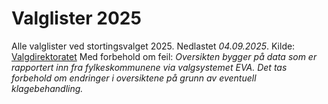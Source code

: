 # Valglister 2025

Alle valglister ved stortingsvalget 2025.
Nedlastet *04.09.2025*.
Kilde: [Valgdirektoratet](https://www.valg.no/)
Med forbehold om feil: *Oversikten bygger på data som er rapportert inn fra fylkeskommunene via valgsystemet EVA. Det tas forbehold om endringer i oversiktene på grunn av eventuell klagebehandling.*


